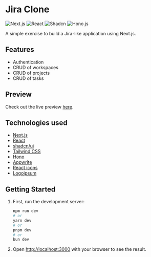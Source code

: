 # Jira Clone
![Next.js](https://img.shields.io/badge/next.js-black)
![React](https://img.shields.io/badge/react-blue)
![Shadcn](https://img.shields.io/badge/shadcn-green)
![Hono.js](https://img.shields.io/badge/hono-yellow)

A simple exercise to build a Jira-like application using Next.js.

## Features
- Authentication
- CRUD of workspaces
- CRUD of projects
- CRUD of tasks

## Preview
Check out the live preview [here](https://jira-clone-sjiayi.vercel.app/).

## Technologies used
- [Next.js](https://nextjs.org/)
- [React](https://react.dev/)
- [shadcn/ui](https://ui.shadcn.com/)
- [Tailwind CSS](https://tailwindcss.com/)
- [Hono](https://hono.dev/)
- [Appwrite](https://appwrite.io/)
- [React icons](https://react-icons.github.io/react-icons/)
- [Logoipsum](https://logoipsum.com/)

## Getting Started
1. First, run the development server:
    ```bash
    npm run dev
    # or
    yarn dev
    # or
    pnpm dev
    # or
    bun dev
    ```
2. Open [http://localhost:3000](http://localhost:3000) with your browser to see the result.
